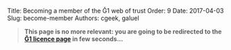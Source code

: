 Title: Becoming a member of the Ğ1 web of trust
Order: 9
Date: 2017-04-03
Slug: become-member
Authors: cgeek, galuel

> **This page is no more relevant: you are going to be redirected to the [Ğ1 licence page](../licence-g1) in few seconds...**

<meta http-equiv="refresh" content="5; URL=../licence-g1">
